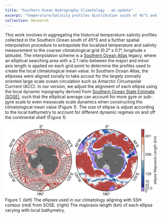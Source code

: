 ```yaml
---
title: "Southern Ocean Hydrography Climatology - an update"
excerpt: "Temperature/Salinity profiles distribution south of 45°S and the count numbers in 50km bins<br/><img src='/images/SO_CLIM.png'>"
collection: Research
---
```


This work involves in aggregating the historical temperature-salinity profiles collected in the Southern Ocean south of 45°S and a further spatial interpolation procedure to extrapolate the localized temperature and salinity measurement to the coarser climatological grid (0.2° x 0.1°, longitude x latitude). The interpolation scheme is a [Southern Ocean Atlas](http://woceatlas.tamu.edu/) legacy, where an elliptical searching area with a 2:1 ratio between the majori and minor axis length is applied on each grid point to determine the profiles used to create the local climatological mean value. In Southern Ocean Atlas, the ellipeses were aligned zonally to take accout for the largely zonnally oriented large scale ocean circulation such as Antarctic Circumpolar Currrent (ACC). In our version, we adjust the alignment of each ellipse using the local dynamic topography derived from [Southern Ocean State Estimate (SOSE)](http://www.ecco.ucsd.edu/sose.html), such that the elliptical average can account for more gyre or sub-gyre scale to even mesoscale scale dynamics when constructing the climatological mean value (Figure 1). The size of ellipse is adjust according to the local bathymetry to account for different dynamic regimes on and off the continental shelf (Figure 1).

![Figure 1](/images/Research_1_fig1.png)
Figure 1. (left) The ellipses used in our climatology aligning with SSH contour (red) from SOSE. (right) The majoraxis length (km) of each ellipse varying with local bathymetry.
 
